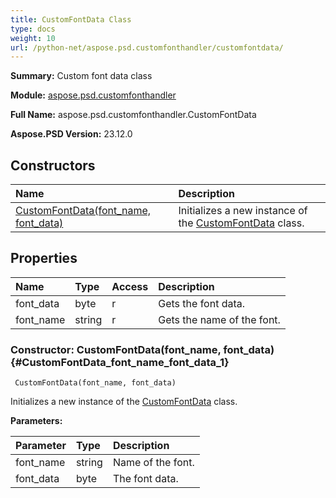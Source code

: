 ```yaml
---
title: CustomFontData Class
type: docs
weight: 10
url: /python-net/aspose.psd.customfonthandler/customfontdata/
---
```


**Summary:** Custom font data class

**Module:** [aspose.psd.customfonthandler](/psd/python-net/aspose.psd.customfonthandler/)

**Full Name:** aspose.psd.customfonthandler.CustomFontData

**Aspose.PSD Version:** 23.12.0

## **Constructors**
| **Name** | **Description** |
| :- | :- |
| [CustomFontData(font_name, font_data)](#CustomFontData_font_name_font_data_1) | Initializes a new instance of the [CustomFontData](/psd/python-net/aspose.psd.customfonthandler/customfontdata/) class. |
## **Properties**
| **Name** | **Type** | **Access** | **Description** |
| :- | :- | :- | :- |
| font_data | byte | r | Gets the font data. |
| font_name | string | r | Gets the name of the font. |


### Constructor: CustomFontData(font_name, font_data) {#CustomFontData_font_name_font_data_1}


```
 CustomFontData(font_name, font_data) 
```

Initializes a new instance of the [CustomFontData](/psd/python-net/aspose.psd.customfonthandler/customfontdata/) class.

**Parameters:**

| Parameter | Type | Description |
| :- | :- | :- |
| font_name | string | Name of the font. |
| font_data | byte | The font data. |

